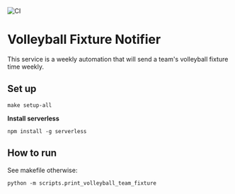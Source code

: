 ![CI](https://github.com/ian-vu/volleyball-fixture-notifier/actions/workflows/ci.yml/badge.svg)

# Volleyball Fixture Notifier

This service is a weekly automation that will send a team's volleyball fixture time weekly.

## Set up

```commandline
make setup-all
```

**Install serverless**

```commandline
npm install -g serverless
```

## How to run

See makefile otherwise:

```commandline
python -m scripts.print_volleyball_team_fixture
```